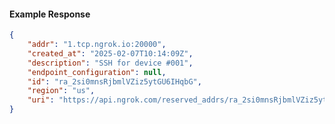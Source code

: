 <!-- Code generated for API Clients. DO NOT EDIT. -->

#### Example Response

```json
{
	"addr": "1.tcp.ngrok.io:20000",
	"created_at": "2025-02-07T10:14:09Z",
	"description": "SSH for device #001",
	"endpoint_configuration": null,
	"id": "ra_2si0mnsRjbmlVZiz5ytGU6IHqbG",
	"region": "us",
	"uri": "https://api.ngrok.com/reserved_addrs/ra_2si0mnsRjbmlVZiz5ytGU6IHqbG"
}
```
